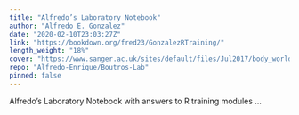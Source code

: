 ```yaml
---
title: "Alfredo’s Laboratory Notebook"
author: "Alfredo E. Gonzalez"
date: "2020-02-10T23:03:27Z"
link: "https://bookdown.org/fred23/GonzalezRTraining/"
length_weight: "18%"
cover: "https://www.sanger.ac.uk/sites/default/files/Jul2017/body_world_map_ripples.png"
repo: "Alfredo-Enrique/Boutros-Lab"
pinned: false
---
```


Alfredo’s Laboratory Notebook with answers to R training modules ...
